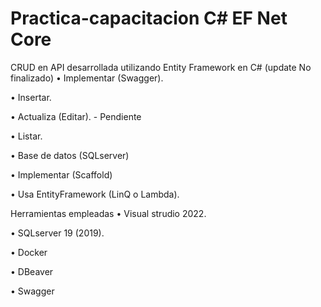 # Practica-capacitacion C# EF Net Core
CRUD en API desarrollada utilizando Entity Framework en C# (update No finalizado) 
•	Implementar (Swagger).

•	Insertar.

•	Actualiza (Editar). - Pendiente

•	Listar.

•	Base de datos (SQLserver)

•	Implementar (Scaffold)

•	Usa EntityFramework (LinQ o Lambda).


Herramientas empleadas
•	Visual strudio 2022.

•	SQLserver 19 (2019).

•	Docker

•	DBeaver

•	Swagger
